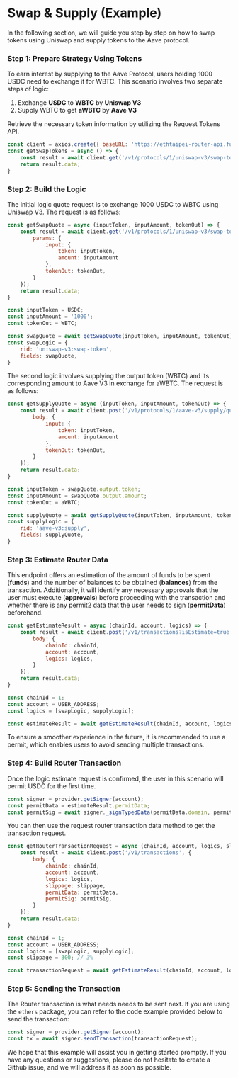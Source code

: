 # Swap & Supply (Example)

In the following section, we will guide you step by step on how to swap tokens using Uniswap and supply tokens to the Aave protocol.

### Step 1: Prepare Strategy Using Tokens

To earn interest by supplying to the Aave Protocol, users holding 1000 USDC need to exchange it for WBTC. This scenario involves two separate steps of logic:

1. Exchange **USDC** to **WBTC** by **Uniswap V3**&#x20;
2. Supply WBTC to get **aWBTC** by **Aave V3**

Retrieve the necessary token information by utilizing the Request Tokens API.

```javascript
const client = axios.create({ baseURL: 'https://ethtaipei-router-api.furucombo.app' });
const getSwapTokens = async () => {
    const result = await client.get('/v1/protocols/1/uniswap-v3/swap-token/tokens');
    return result.data;
}
```

### Step 2: Build the Logic

The initial logic quote request is to exchange 1000 USDC to WBTC using Uniswap V3. The request is as follows:

```javascript
const getSwapQuote = async (inputToken, inputAmount, tokenOut) => {
    const result = await client.get('/v1/protocols/1/uniswap-v3/swap-token/quote', {
        params: {
            input: {
                token: inputToken,
                amount: inputAmount
            },
            tokenOut: tokenOut,
        }
    });
    return result.data;
}

const inputToken = USDC;
const inputAmount = '1000';
const tokenOut = WBTC;

const swapQuote = await getSwapQuote(inputToken, inputAmount, tokenOut);
const swapLogic = {
    rid: 'uniswap-v3:swap-token',
    fields: swapQuote,
}
```

The second logic involves supplying the output token (WBTC) and its corresponding amount to Aave V3 in exchange for aWBTC. The request is as follows:

```javascript
const getSupplyQuote = async (inputToken, inputAmount, tokenOut) => {
    const result = await client.post('/v1/protocols/1/aave-v3/supply/quote', {
        body: {
            input: {
                token: inputToken,
                amount: inputAmount
            },
            tokenOut: tokenOut,
        }
    });
    return result.data;
}

const inputToken = swapQuote.output.token;
const inputAmount = swapQuote.output.amount;
const tokenOut = aWBTC;

const supplyQuote = await getSupplyQuote(inputToken, inputAmount, tokenOut);
const supplyLogic = {
    rid: 'aave-v3:supply',
    fields: supplyQuote,
}
```

### Step 3: Estimate Router Data

This endpoint offers an estimation of the amount of funds to be spent (**funds**) and the number of balances to be obtained (**balances**) from the transaction. Additionally, it will identify any necessary approvals that the user must execute (**approvals**) before proceeding with the transaction and whether there is any permit2 data that the user needs to sign (**permitData**) beforehand.

```javascript
const getEstimateResult = async (chainId, account, logics) => {
    const result = await client.post('/v1/transactions?isEstimate=true', {
        body: {
            chainId: chainId,
            account: account,
            logics: logics,
        }
    });
    return result.data;
}

const chainId = 1;
const account = USER_ADDRESS;
const logics = [swapLogic, supplyLogic];

const estimateResult = await getEstimateResult(chainId, account, logics);
```

To ensure a smoother experience in the future, it is recommended to use a permit, which enables users to avoid sending multiple transactions.

### Step 4: Build Router Transaction

Once the logic estimate request is confirmed, the user in this scenario will permit USDC for the first time.

```javascript
const signer = provider.getSigner(account);
const permitData = estimateResult.permitData;
const permitSig = await signer._signTypedData(permitData.domain, permitData.types, permitData.values);
```

You can then use the request router transaction data method to get the transaction request.

```javascript
const getRouterTransactionRequest = async (chainId, account, logics, slippage) => {
    const result = await client.post('/v1/transactions', {
        body: {
            chainId: chainId,
            account: account,
            logics: logics,
            slippage: slippage,
            permitData: permitData,
            permitSig: permitSig,    
        }
    });
    return result.data;
}

const chainId = 1;
const account = USER_ADDRESS;
const logics = [swapLogic, supplyLogic];
const slippage = 300; // 3%

const transactionRequest = await getEstimateResult(chainId, account, logics, slippage);
```

### Step 5: Sending the Transaction

The  Router transaction is what needs needs to be sent next. If you are using the `ethers` package, you can refer to the code example provided below to send the transaction:

```javascript
const signer = provider.getSigner(account);
const tx = await signer.sendTransaction(transactionRequest);
```

We hope that this example will assist you in getting started promptly. If you have any questions or suggestions, please do not hesitate to create a Github issue, and we will address it as soon as possible.

